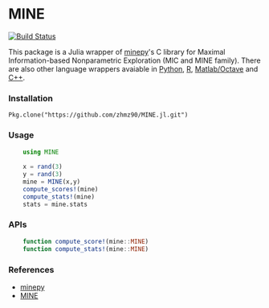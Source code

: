 # MINE
[![Build Status](https://travis-ci.org/zhmz90/MINE.jl.svg?branch=master)](https://travis-ci.org/zhmz90/MINE.jl)

This package is a Julia wrapper of [minepy](https://sourceforge.net/projects/minepy/files/)'s C library for Maximal Information-based Nonparametric Exploration (MIC and MINE family).
There are also other language wrappers avaiable in [Python](http://minepy.sourceforge.net/docs/1.0.0/index.html), [R](http://minepy.sourceforge.net/docs/1.0.0/index.html), [Matlab/Octave](http://minepy.sourceforge.net/docs/1.0.0/index.html) and [C++](http://minepy.sourceforge.net/docs/1.0.0/index.html).

### Installation
	Pkg.clone("https://github.com/zhmz90/MINE.jl.git")
	
### Usage
```Julia
	using MINE
	
	x = rand(3)
	y = rand(3)
	mine = MINE(x,y)
	compute_scores!(mine)
	compute_stats!(mine)
	stats = mine.stats
```

### APIs
```Julia
	function compute_score!(mine::MINE)
    function compute_stats!(mine::MINE)
```

### References
- [minepy](http://minepy.sourceforge.net/docs/1.0.0/index.html#)
- [MINE](http://www.exploredata.net)

